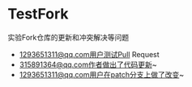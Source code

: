 # TestFork
实验Fork仓库的更新和冲突解决等问题
+ 1293651311@qq.com用户测试Pull Request
+ 315891364@qq.com作者做出了代码更新~
+ 1293651311@qq.com用户在patch分支上做了改变~